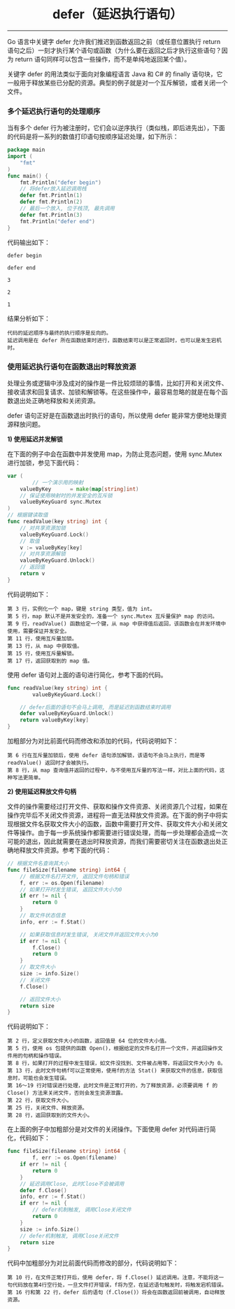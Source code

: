 <center><h1>defer（延迟执行语句）</h1></center>

---

Go 语言中关键字 defer 允许我们推迟到函数返回之前（或任意位置执行 return 语句之后）一刻才执行某个语句或函数（为什么要在返回之后才执行这些语句？因为 return 语句同样可以包含一些操作，而不是单纯地返回某个值）。

关键字 defer 的用法类似于面向对象编程语言 Java 和 C# 的 finally 语句块，它一般用于释放某些已分配的资源。典型的例子就是对一个互斥解锁，或者关闭一个文件。

### 多个延迟执行语句的处理顺序

当有多个 defer 行为被注册时，它们会以逆序执行（类似栈，即后进先出），下面的代码是将一系列的数值打印语句按顺序延迟处理，如下所示：

```go
package main
import (
    "fmt"
)
func main() {
    fmt.Println("defer begin")
    // 将defer放入延迟调用栈
    defer fmt.Println(1)
    defer fmt.Println(2)
    // 最后一个放入, 位于栈顶, 最先调用
    defer fmt.Println(3)
    fmt.Println("defer end")
}
```

代码输出如下：

```
defer begin

defer end

3

2

1
```

结果分析如下：

```
代码的延迟顺序与最终的执行顺序是反向的。
延迟调用是在 defer 所在函数结束时进行，函数结束可以是正常返回时，也可以是发生宕机时。
```

### 使用延迟执行语句在函数退出时释放资源

处理业务或逻辑中涉及成对的操作是一件比较烦琐的事情，比如打开和关闭文件、接收请求和回复请求、加锁和解锁等。在这些操作中，最容易忽略的就是在每个函数退出处正确地释放和关闭资源。

defer 语句正好是在函数退出时执行的语句，所以使用 defer 能非常方便地处理资源释放问题。

**1) 使用延迟并发解锁**

在下面的例子中会在函数中并发使用 map，为防止竞态问题，使用 sync.Mutex 进行加锁，参见下面代码：

```go
var (
        // 一个演示用的映射
    valueByKey      = make(map[string]int)
    // 保证使用映射时的并发安全的互斥锁
    valueByKeyGuard sync.Mutex
)
// 根据键读取值
func readValue(key string) int {
    // 对共享资源加锁
    valueByKeyGuard.Lock()
    // 取值
    v := valueByKey[key]
    // 对共享资源解锁
    valueByKeyGuard.Unlock()
    // 返回值
    return v
}
```

代码说明如下：

```
第 3 行，实例化一个 map，键是 string 类型，值为 int。
第 5 行，map 默认不是并发安全的，准备一个 sync.Mutex 互斥量保护 map 的访问。
第 9 行，readValue() 函数给定一个键，从 map 中获得值后返回，该函数会在并发环境中使用，需要保证并发安全。
第 11 行，使用互斥量加锁。
第 13 行，从 map 中获取值。
第 15 行，使用互斥量解锁。
第 17 行，返回获取到的 map 值。
```

使用 defer 语句对上面的语句进行简化，参考下面的代码。

```go
func readValue(key string) int {
        valueByKeyGuard.Lock()

    // defer后面的语句不会马上调用, 而是延迟到函数结束时调用
    defer valueByKeyGuard.Unlock()
    return valueByKey[key]
}
```

加粗部分为对比前面代码而修改和添加的代码，代码说明如下：

```
第 6 行在互斥量加锁后，使用 defer 语句添加解锁，该语句不会马上执行，而是等 readValue() 返回时才会被执行。
第 8 行，从 map 查询值并返回的过程中，与不使用互斥量的写法一样，对比上面的代码，这种写法更简单。
```

**2) 使用延迟释放文件句柄**

文件的操作需要经过打开文件、获取和操作文件资源、关闭资源几个过程，如果在操作完毕后不关闭文件资源，进程将一直无法释放文件资源。在下面的例子中将实现根据文件名获取文件大小的函数，函数中需要打开文件、获取文件大小和关闭文件等操作。由于每一步系统操作都需要进行错误处理，而每一步处理都会造成一次可能的退出，因此就需要在退出时释放资源，而我们需要密切关注在函数退出处正确地释放文件资源。参考下面的代码：

```go
// 根据文件名查询其大小
func fileSize(filename string) int64 {
    // 根据文件名打开文件, 返回文件句柄和错误
    f, err := os.Open(filename)
    // 如果打开时发生错误, 返回文件大小为0
    if err != nil {
        return 0
    }
    // 取文件状态信息
    info, err := f.Stat()

    // 如果获取信息时发生错误, 关闭文件并返回文件大小为0
    if err != nil {
        f.Close()
        return 0
    }
    // 取文件大小
    size := info.Size()
    // 关闭文件
    f.Close()

    // 返回文件大小
    return size
}
```

代码说明如下：

```
第 2 行，定义获取文件大小的函数，返回值是 64 位的文件大小值。
第 5 行，使用 os 包提供的函数 Open()，根据给定的文件名打开一个文件，并返回操作文件用的句柄和操作错误。
第 8 行，如果打开的过程中发生错误，如文件没找到、文件被占用等，将返回文件大小为 0。
第 13 行，此时文件句柄f可以正常使用，使用f的方法 Stat() 来获取文件的信息，获取信息时，可能也会发生错误。
第 16～19 行对错误进行处理，此时文件是正常打开的，为了释放资源，必须要调用 f 的 Close() 方法来关闭文件，否则会发生资源泄露。
第 22 行，获取文件大小。
第 25 行，关闭文件、释放资源。
第 28 行，返回获取到的文件大小。
```

在上面的例子中加粗部分是对文件的关闭操作。下面使用 defer 对代码进行简化，代码如下：

```go
func fileSize(filename string) int64 {
        f, err := os.Open(filename)
    if err != nil {
        return 0
    }
    // 延迟调用Close, 此时Close不会被调用
    defer f.Close()
    info, err := f.Stat()
    if err != nil {
        // defer机制触发, 调用Close关闭文件
        return 0
    }
    size := info.Size()
    // defer机制触发, 调用Close关闭文件
    return size
}
```

代码中加粗部分为对比前面代码而修改的部分，代码说明如下：

```
第 10 行，在文件正常打开后，使用 defer，将 f.Close() 延迟调用。注意，不能将这一句代码放在第4行空行处，一旦文件打开错误，f将为空，在延迟语句触发时，将触发宕机错误。
第 16 行和第 22 行，defer 后的语句（f.Close()）将会在函数返回前被调用，自动释放资源。
```
